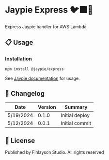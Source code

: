 # Jaypie Express 🐦‍⬛🧋

Express Jaypie handler for AWS Lambda

## 📋 Usage

### Installation

```bash
npm install @jaypie/express
```

See [Jaypie documentation](https://github.com/finlaysonstudio/jaypie) for usage.

## 📝 Changelog

| Date       | Version | Summary        |
| ---------- | ------- | -------------- |
|  5/19/2024 |   0.1.0 | Initial deploy |
|  5/12/2024 |   0.0.1 | Initial commit |

## 📜 License

Published by Finlayson Studio. All rights reserved
